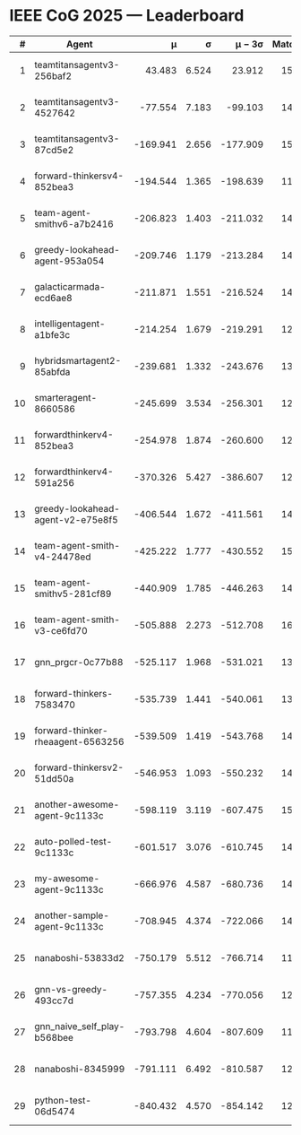 # IEEE CoG 2025 — Leaderboard

| # | Agent | μ | σ | μ − 3σ | Matches | Updated |
|---:|---|---:|---:|---:|---:|---|
| 1 | teamtitansagentv3-256baf2 | 43.483 | 6.524 | 23.912 | 15396 | 2025-08-22 12:00 |
| 2 | teamtitansagentv3-4527642 | -77.554 | 7.183 | -99.103 | 14570 | 2025-08-22 12:00 |
| 3 | teamtitansagentv3-87cd5e2 | -169.941 | 2.656 | -177.909 | 15806 | 2025-08-22 12:00 |
| 4 | forward-thinkersv4-852bea3 | -194.544 | 1.365 | -198.639 | 11748 | 2025-08-22 12:00 |
| 5 | team-agent-smithv6-a7b2416 | -206.823 | 1.403 | -211.032 | 14540 | 2025-08-22 12:00 |
| 6 | greedy-lookahead-agent-953a054 | -209.746 | 1.179 | -213.284 | 14238 | 2025-08-22 12:00 |
| 7 | galacticarmada-ecd6ae8 | -211.871 | 1.551 | -216.524 | 14100 | 2025-08-22 12:00 |
| 8 | intelligentagent-a1bfe3c | -214.254 | 1.679 | -219.291 | 12599 | 2025-08-22 12:00 |
| 9 | hybridsmartagent2-85abfda | -239.681 | 1.332 | -243.676 | 13168 | 2025-08-22 12:00 |
| 10 | smarteragent-8660586 | -245.699 | 3.534 | -256.301 | 12531 | 2025-08-22 12:00 |
| 11 | forwardthinkerv4-852bea3 | -254.978 | 1.874 | -260.600 | 12125 | 2025-08-22 12:00 |
| 12 | forwardthinkerv4-591a256 | -370.326 | 5.427 | -386.607 | 12323 | 2025-08-22 12:00 |
| 13 | greedy-lookahead-agent-v2-e75e8f5 | -406.544 | 1.672 | -411.561 | 14578 | 2025-08-22 12:00 |
| 14 | team-agent-smith-v4-24478ed | -425.222 | 1.777 | -430.552 | 15382 | 2025-08-22 12:00 |
| 15 | team-agent-smithv5-281cf89 | -440.909 | 1.785 | -446.263 | 14740 | 2025-08-22 12:00 |
| 16 | team-agent-smith-v3-ce6fd70 | -505.888 | 2.273 | -512.708 | 16222 | 2025-08-22 12:00 |
| 17 | gnn_prgcr-0c77b88 | -525.117 | 1.968 | -531.021 | 13260 | 2025-08-22 12:00 |
| 18 | forward-thinkers-7583470 | -535.739 | 1.441 | -540.061 | 13800 | 2025-08-22 12:00 |
| 19 | forward-thinker-rheaagent-6563256 | -539.509 | 1.419 | -543.768 | 14240 | 2025-08-22 12:00 |
| 20 | forward-thinkersv2-51dd50a | -546.953 | 1.093 | -550.232 | 14580 | 2025-08-22 12:00 |
| 21 | another-awesome-agent-9c1133c | -598.119 | 3.119 | -607.475 | 15780 | 2025-08-22 12:00 |
| 22 | auto-polled-test-9c1133c | -601.517 | 3.076 | -610.745 | 14820 | 2025-08-22 12:00 |
| 23 | my-awesome-agent-9c1133c | -666.976 | 4.587 | -680.736 | 14980 | 2025-08-22 12:00 |
| 24 | another-sample-agent-9c1133c | -708.945 | 4.374 | -722.066 | 14840 | 2025-08-22 12:00 |
| 25 | nanaboshi-53833d2 | -750.179 | 5.512 | -766.714 | 11460 | 2025-08-22 12:00 |
| 26 | gnn-vs-greedy-493cc7d | -757.355 | 4.234 | -770.056 | 12180 | 2025-08-22 12:00 |
| 27 | gnn_naive_self_play-b568bee | -793.798 | 4.604 | -807.609 | 11860 | 2025-08-22 12:00 |
| 28 | nanaboshi-8345999 | -791.111 | 6.492 | -810.587 | 12470 | 2025-08-22 12:00 |
| 29 | python-test-06d5474 | -840.432 | 4.570 | -854.142 | 12210 | 2025-08-22 12:00 |
